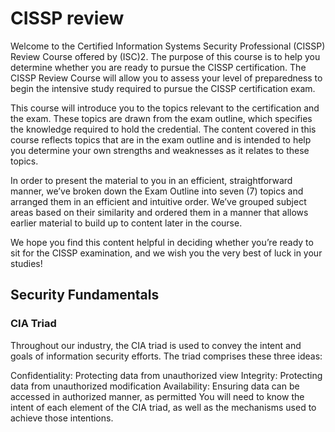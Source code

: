 # CISSP review
Welcome to the Certified Information Systems Security Professional (CISSP) Review Course offered by (ISC)2. The purpose of this course is to help you determine whether you are ready to pursue the CISSP certification. The CISSP Review Course will allow you to assess your level of preparedness to begin the intensive study required to pursue the CISSP certification exam.

This course will introduce you to the topics relevant to the certification and the exam. These topics are drawn from the exam outline, which specifies the knowledge required to hold the credential. The content covered in this course reflects topics that are in the exam outline and is intended to help you determine your own strengths and weaknesses as it relates to these topics.

In order to present the material to you in an efficient, straightforward manner, we’ve broken down the Exam Outline into seven (7) topics and arranged them in an efficient and intuitive order. We’ve grouped subject areas based on their similarity and ordered them in a manner that allows earlier material to build up to content later in the course.

We hope you find this content helpful in deciding whether you’re ready to sit for the CISSP examination, and we wish you the very best of luck in your studies!

## Security Fundamentals
### CIA Triad
Throughout our industry, the CIA triad is used to convey the intent and goals of information security efforts. The triad comprises these three ideas:

Confidentiality: Protecting data from unauthorized view
Integrity: Protecting data from unauthorized modification
Availability: Ensuring data can be accessed in authorized manner, as permitted
You will need to know the intent of each element of the CIA triad, as well as the mechanisms used to achieve those intentions.
